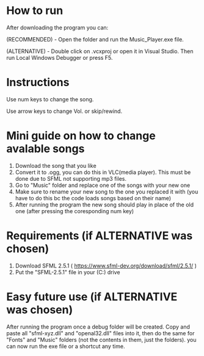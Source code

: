 
# How to run
After downloading the program you can:

(RECOMMENDED) - Open the folder and run the Music_Player.exe file.

(ALTERNATIVE) - Double click on .vcxproj or open it in Visual Studio. Then run Local Windows Debugger or press F5.

# Instructions
Use num keys to change the song.

Use arrow keys to change Vol. or skip/rewind.

# Mini guide on how to change avalable songs
1. Download the song that you like
2. Convert it to .ogg, you can do this in VLC(media player). This must be done due to SFML not supporting mp3 files.
3. Go to "Music" folder and replace one of the songs with your new one
4. Make sure to rename your new song to the one you replaced it with (you have to do this bc the code loads songs based on their name)
5. After running the program the new song should play in place of the old one (after pressing the coresponding num key)

# Requirements (if ALTERNATIVE was chosen)
1. Download SFML 2.5.1 ( https://www.sfml-dev.org/download/sfml/2.5.1/ )
2. Put the "SFML-2.5.1" file in your (C:) drive

# Easy future use (if ALTERNATIVE was chosen)
After running the program once a debug folder will be created. Copy and paste all "sfml-xyz.dll" and "openal32.dll" files into it, then do the same for
"Fonts" and "Music" folders (not the contents in them, just the folders). you can now run the exe file or a shortcut any time.
